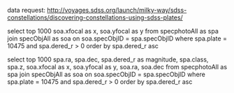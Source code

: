 data request:
http://voyages.sdss.org/launch/milky-way/sdss-constellations/discovering-constellations-using-sdss-plates/

select top 1000 soa.xfocal as x, soa.yfocal as y
from specphotoAll as spa
join specObjAll as soa on soa.specObjID = spa.specObjID
where spa.plate = 10475
and spa.dered_r > 0
order by spa.dered_r asc

select top 1000 spa.ra, spa.dec, spa.dered_r as magnitude, spa.class, spa.z, soa.xfocal as x, soa.yfocal as y, soa.ra, soa.dec
from specphotoAll as spa
join specObjAll as soa on soa.specObjID = spa.specObjID
where spa.plate = 10475
and spa.dered_r > 0
order by spa.dered_r asc
